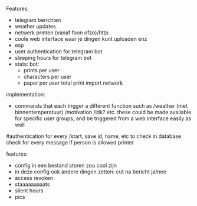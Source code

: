 Features:
- telegram berichten
- weather updates
- netwerk printen (vanaf foon ofzo)/http
- coole web interface waar je dingen kunt uploaden enz
- esp
- user authentication for telegram bot
- sleeping hours for telegram bot
- stats:
  bot:
    - prints per user
    - characters per user
    - paper per user
  total print
  import network


implementation:
- commands that each trigger a different function such as 
  /weather (met binnentemperatuur)
  /motivation
  /idk?
  etc.
these could be made available for specific user groups,
and be triggered from a web interface easily as well


#authentication
for every /start, save id, name, etc to check in database
check for every message if person is allowed printer

features:
- config in een bestand storen zou cool zijn
- in deze config ook andere dingen zetten: cut na bericht ja/nee
- access revoken
- staaaaaaaaats
- silent hours
- pics